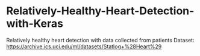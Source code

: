 # Relatively-Healthy-Heart-Detection-with-Keras
Relatively healthy heart detection with data collected from patients
Dataset: https://archive.ics.uci.edu/ml/datasets/Statlog+%28Heart%29
